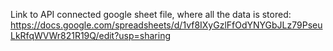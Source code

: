 Link to API connected google sheet file, where all the data is stored: 
https://docs.google.com/spreadsheets/d/1vf8IXyGzlFfOdYNYGbJLz79PseuLkRfqWVWr821R19Q/edit?usp=sharing
